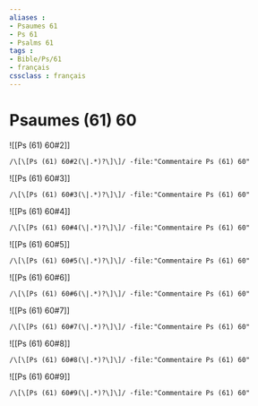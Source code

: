 ```yaml
---
aliases : 
- Psaumes 61
- Ps 61
- Psalms 61
tags : 
- Bible/Ps/61
- français
cssclass : français
---
```


# Psaumes (61) 60

![[Ps (61) 60#2]]

```query
/\[\[Ps (61) 60#2(\|.*)?\]\]/ -file:"Commentaire Ps (61) 60"
```

![[Ps (61) 60#3]]

```query
/\[\[Ps (61) 60#3(\|.*)?\]\]/ -file:"Commentaire Ps (61) 60"
```

![[Ps (61) 60#4]]

```query
/\[\[Ps (61) 60#4(\|.*)?\]\]/ -file:"Commentaire Ps (61) 60"
```

![[Ps (61) 60#5]]

```query
/\[\[Ps (61) 60#5(\|.*)?\]\]/ -file:"Commentaire Ps (61) 60"
```

![[Ps (61) 60#6]]

```query
/\[\[Ps (61) 60#6(\|.*)?\]\]/ -file:"Commentaire Ps (61) 60"
```

![[Ps (61) 60#7]]

```query
/\[\[Ps (61) 60#7(\|.*)?\]\]/ -file:"Commentaire Ps (61) 60"
```

![[Ps (61) 60#8]]

```query
/\[\[Ps (61) 60#8(\|.*)?\]\]/ -file:"Commentaire Ps (61) 60"
```

![[Ps (61) 60#9]]

```query
/\[\[Ps (61) 60#9(\|.*)?\]\]/ -file:"Commentaire Ps (61) 60"
```

